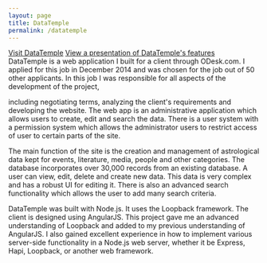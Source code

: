 ```yaml
---
layout: page
title: DataTemple
permalink: /datatemple
---
```


[Visit DataTemple](http://localhost:3000/54.67.72.124) [View a presentation of DataTemple's features](https://docs.google.com/presentation/d/1d9267KZ28CfLuS-JsCjGWi8nAgafjiGFawIx1KHCzt4/edit?usp=sharing)<br>DataTemple is a web application I built for a client through ODesk.com. I applied for this job in December 2014 and was chosen for the job out of 50 other applicants. In this job I was responsible for all aspects of the development of the project,

including negotiating terms, analyzing the client's requirements and developing the website. The web app is an administrative application which allows users to create, edit and search the data. There is a user system with a permission system which allows the administrator users to restrict access of user to certain parts of the site.

The main function of the site is the creation and management of astrological data kept for events, literature, media, people and other categories. The database incorporates over 30,000 records from an existing database. A user can view, edit, delete and create new data. This data is very complex and has a robust UI for editing it. There is also an advanced search functionality which allows the user to add many search criteria.

DataTemple was built with Node.js. It uses the Loopback framework. The client is designed using AngularJS. This project gave me an advanced understanding of Loopback and added to my previous understanding of AngularJS. I also gained excellent experience in how to implement various server-side functionality in a Node.js web server, whether it be Express, Hapi, Loopback, or another web framework.
